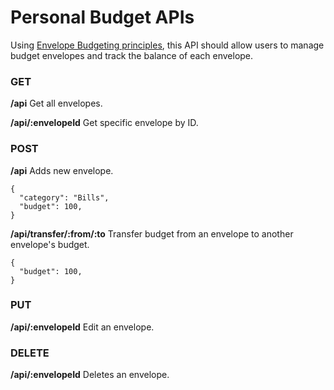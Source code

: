 # Personal Budget APIs

Using [Envelope Budgeting principles](https://www.thebalancemoney.com/what-is-envelope-budgeting-1293682), this API should allow users to manage budget envelopes and track the balance of each envelope.

### GET
**/api**
Get all envelopes.

**/api/:envelopeId**
Get specific envelope by ID.

### POST
**/api**
Adds new envelope.
```
{
  "category": "Bills",
  "budget": 100,
}
```

**/api/transfer/:from/:to**
Transfer budget from an envelope to another envelope's budget.
```
{
  "budget": 100,
}
```

### PUT
**/api/:envelopeId**
Edit an envelope.

### DELETE
**/api/:envelopeId**
Deletes an envelope.
